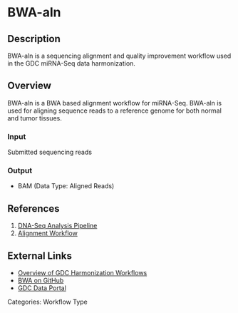 # BWA-aln

## Description ##

BWA-aln is a sequencing alignment and quality improvement workflow used in the GDC miRNA-Seq data harmonization. 

## Overview ##

BWA-aln is a BWA based alignment workflow for miRNA-Seq. BWA-aln is used for aligning sequence reads to a reference genome for both normal and tumor tissues.

### Input

Submitted sequencing reads

### Output

* BAM (Data Type: Aligned Reads)

## References ##

1. [DNA-Seq Analysis Pipeline](/Data/Bioinformatics_Pipelines/DNA_Seq_Variant_Calling_Pipeline/)
1. [Alignment Workflow](/Data/Bioinformatics_Pipelines/DNA_Seq_Variant_Calling_Pipeline/#alignment-workflow)

## External Links ##

* [Overview of GDC Harmonization Workflows](https://github.com/NCI-GDC/gdc-workflow-overview/blob/master/README.md)
* [BWA on GitHub](https://github.com/lh3/bwa)
* [GDC Data Portal](https://portal.gdc.cancer.gov)

Categories: Workflow Type